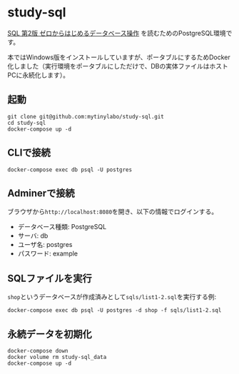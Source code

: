 # study-sql
[SQL 第2版 ゼロからはじめるデータベース操作](https://www.amazon.co.jp/dp/4798144452) を読むためのPostgreSQL環境です。

本ではWindows版をインストールしていますが、ポータブルにするためDocker化しました（実行環境をポータブルにしただけで、DBの実体ファイルはホストPCに永続化します）。

## 起動

```
git clone git@github.com:mytinylabo/study-sql.git
cd study-sql
docker-compose up -d
```

## CLIで接続

```
docker-compose exec db psql -U postgres
```

## Adminerで接続

ブラウザから`http://localhost:8080`を開き、以下の情報でログインする。

- データベース種類: PostgreSQL
- サーバ: db
- ユーザ名: postgres
- パスワード: example

## SQLファイルを実行

`shop`というデータベースが作成済みとして`sqls/list1-2.sql`を実行する例:

```
docker-compose exec db psql -U postgres -d shop -f sqls/list1-2.sql
```

## 永続データを初期化

```
docker-compose down
docker volume rm study-sql_data
docker-compose up -d
```
